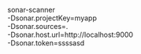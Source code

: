 sonar-scanner \
  -Dsonar.projectKey=myapp \
  -Dsonar.sources=. \
  -Dsonar.host.url=http://localhost:9000 \
  -Dsonar.token=ssssasd
